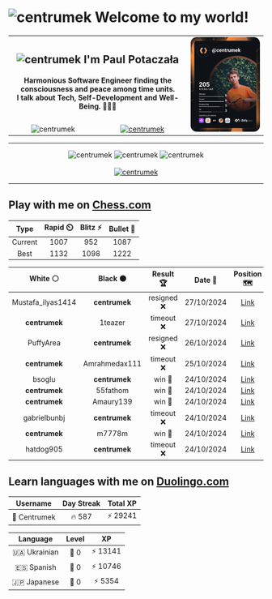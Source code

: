 <h1>
  <img
    src="https://emojis.slackmojis.com/emojis/images/1531849430/4246/blob-sunglasses.gif"
    width="30"
    alt="centrumek"
  />
  Welcome to my world!
</h1>

<table>
  <tbody>
    <tr>
      <td align="center" width="70%" colspan="2">
        <h2>
          <img
            src="https://raw.githubusercontent.com/MartinHeinz/MartinHeinz/master/wave.gif"
            width="30px"
            alt="centrumek"
          />
          I'm Paul Potaczała
        </h2>
        <h4>
          Harmonious Software Engineer finding the consciousness and peace among time units.
          <br/>
          I talk about Tech, Self-Development and Well-Being. 🌿🧘🚀
        </h4>
      </td>
      <td width="30%" rowspan="2">
        <a href="https://app.daily.dev/centrumek">
          <img
            src="./devcard.svg"
            alt="centrumek"
          />
        </a>
      </td>
    </tr>
    <tr align="center">
      <td>
        <img
          src="https://komarev.com/ghpvc/?username=centrumek&label=visitors&color=0e75b6&style=flat"
          alt="centrumek"
        >
      </td>
      <td>
        <a href="https://stackoverflow.com/users/14496012/centrumek">
          <img
            src="https://stackoverflow.com/users/flair/14496012.png?theme=dark"
            alt="centrumek"
          >
        </a>
      </td>
    </tr>
  </tbody>
</table>

---
<div align="center">
  <img 
    src="https://github-readme-stats.vercel.app/api?username=centrumek&show_icons=true&count_private=true&theme=dark&hide_border=true&hide=issues,contribs&bg_color=00000000"
    alt="centrumek"
  />
  <img
    src="https://github-readme-stats.vercel.app/api/top-langs/?username=centrumek&layout=compact&hide_border=true&theme=dark&bg_color=00000000&langs_count=6&exclude_repo=air-statistic-app"
    alt="centrumek"
  />
  <img 
    src="https://github-readme-streak-stats.herokuapp.com?user=centrumek&theme=dark&hide_border=true&background=FFFFFF00"
    alt="centrumek"
  />
  <br/>
  <br/>
  <a href="https://www.buymeacoffee.com/centrumek">
    <img
      src="https://cdn.buymeacoffee.com/buttons/v2/default-orange.png"
      height="50"
      width="210"
      alt="centrumek"
    />
  </a>
</div>

---

## Play with me on [Chess.com](https://www.chess.com/member/centrumek)

<div align="center">
<!--START_SECTION:chessStats-->
<!-- Automatically generated with https://github.com/Balastrong/chess-stats-action -->

| Type | Rapid ⏲️ | Blitz ⚡ | Bullet 🔫 |
|:---:|:---:|:---:|:---:|
| Current | 1007 | 952 | 1087 |
| Best | 1132 | 1098 | 1222 |

| White ⚪ | Black ⚫ | Result 🏆 | Date 📅 | Position 🗺️ | Type 🕕 |
|:---:|:---:|:---:|:---:|:---:|:---:|
| Mustafa_ilyas1414 | **centrumek** | resigned ❌ | 27/10/2024 | <a href="http://www.ee.unb.ca/cgi-bin/tervo/fen.pl?select=8/p4Qk1/5R2/2p2pB1/5P1P/6K1/PPP1b3/8 b - -">Link</a> | Bullet |
| **centrumek** | 1teazer | timeout ❌ | 27/10/2024 | <a href="http://www.ee.unb.ca/cgi-bin/tervo/fen.pl?select=2b5/8/1p6/p2B2k1/P2P2Pp/7K/8/8 w - a6">Link</a> | Bullet |
| PuffyArea | **centrumek** | resigned ❌ | 26/10/2024 | <a href="http://www.ee.unb.ca/cgi-bin/tervo/fen.pl?select=4k3/p7/7p/1p3p2/8/2P4P/P1R2PP1/6K1 b - -">Link</a> | Bullet |
| **centrumek** | Amrahmedax111 | timeout ❌ | 25/10/2024 | <a href="http://www.ee.unb.ca/cgi-bin/tervo/fen.pl?select=6r1/1bp1k1P1/1p4B1/pPpP3R/2Pb2P1/8/5r2/1K1R4 w - -">Link</a> | Bullet |
| bsoglu | **centrumek** | win 🥇 | 24/10/2024 | <a href="http://www.ee.unb.ca/cgi-bin/tervo/fen.pl?select=8/p6P/8/8/2k3K1/8/PPp5/8 w - -">Link</a> | Bullet |
| **centrumek** | 55fathom | win 🥇 | 24/10/2024 | <a href="http://www.ee.unb.ca/cgi-bin/tervo/fen.pl?select=8/pp3pp1/4p3/1k1p4/3P1P2/4BKb1/1PR3Pr/8 b - -">Link</a> | Bullet |
| **centrumek** | Amaury139 | win 🥇 | 24/10/2024 | <a href="http://www.ee.unb.ca/cgi-bin/tervo/fen.pl?select=8/4R3/8/5k2/P7/2K5/1P5r/8 b - -">Link</a> | Bullet |
| gabrielbunbj | **centrumek** | timeout ❌ | 24/10/2024 | <a href="http://www.ee.unb.ca/cgi-bin/tervo/fen.pl?select=r5k1/6pp/2p5/p1NpP3/1p3PP1/1P6/P1PK3P/R4R2 b - -">Link</a> | Bullet |
| **centrumek** | m7778m | win 🥇 | 24/10/2024 | <a href="http://www.ee.unb.ca/cgi-bin/tervo/fen.pl?select=Q1k1r3/2prb1pp/2ppq3/6p1/2P2P2/4P2P/PP6/R1B1K2R b K -">Link</a> | Bullet |
| hatdog905 | **centrumek** | timeout ❌ | 24/10/2024 | <a href="http://www.ee.unb.ca/cgi-bin/tervo/fen.pl?select=5k2/8/3r2pp/1p6/3p4/3K4/PPP3PP/8 b - -">Link</a> | Bullet |

<!--END_SECTION:chessStats-->
</div>

## Learn languages with me on [Duolingo.com](https://www.duolingo.com/profile/Centrumek)

<div align="center">
<!--START_SECTION:duolingoStats-->
<!-- Automatically generated with https://github.com/centrumek/duolingo-readme-stats-->

| Username | Day Streak | Total XP |
|:---:|:---:|:---:|
| 👤 Centrumek | 🔥 587 | ⚡ 29241 |

| Language | Level | XP |
|:---:|:---:|:---:|
| 🇺🇦 Ukrainian | 👑 0 | ⚡ 13141 |
| 🇪🇸 Spanish | 👑 0 | ⚡ 10746 |
| 🇯🇵 Japanese | 👑 0 | ⚡ 5354 |

<!--END_SECTION:duolingoStats-->
</div>
<!--
**centrumek/centrumek** is a ✨ _special_ ✨ repository because its `README.md` (this file) appears on your GitHub profile.

Here are some ideas to get you started:

- 🔭 I’m currently working on ...
- 🌱 I’m currently learning ...
- 👯 I’m looking to collaborate on ...
- 🤔 I’m looking for help with ...
- 💬 Ask me about ...
- 📫 How to reach me: ...
- 😄 Pronouns: ...
- ⚡ Fun fact: ...
-->
